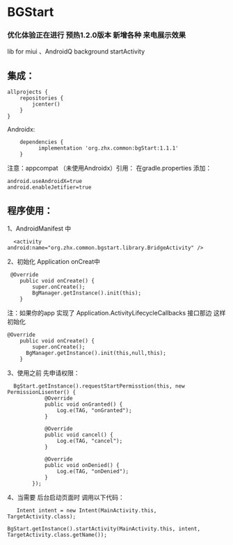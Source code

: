 # BGStart
### 优化体验正在进行 预热1.2.0版本  新增各种 来电展示效果
lib for miui 、AndroidQ  background startActivity

## 集成：
```
allprojects {
    repositories {      
        jcenter()
    }
}
```
Androidx:
```
	dependencies {
	      implementation 'org.zhx.common:bgStart:1.1.1'
	}
```
注意：appcompat （未使用Androidx）引用：
在gradle.properties 添加：
```
android.useAndroidX=true
android.enableJetifier=true
```
## 程序使用：

1、AndroidManifest 中
```
  <activity android:name="org.zhx.common.bgstart.library.BridgeActivity" />
```

2、初始化 Application  onCreat中
```
 @Override
    public void onCreate() {
        super.onCreate();
        BgManager.getInstance().init(this);
    }
```
注：如果你的app  实现了 Application.ActivityLifecycleCallbacks 接口那边 这样初始化
```
@Override
    public void onCreate() {
        super.onCreate();
      BgManager.getInstance().init(this,null,this);
    }
```

3、使用之前 先申请权限：
```
  BgStart.getInstance().requestStartPermisstion(this, new PermissionLisenter() {
            @Override
            public void onGranted() {
                Log.e(TAG, "onGranted");
            }

            @Override
            public void cancel() {
                Log.e(TAG, "cancel");
            }

            @Override
            public void onDenied() {
                Log.e(TAG, "onDenied");
            }
        });
```
4、当需要 后台启动页面时 调用以下代码：
```
   Intent intent = new Intent(MainActivity.this, TargetActivity.class);
                 BgStart.getInstance().startActivity(MainActivity.this, intent, TargetActivity.class.getName());
```
